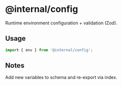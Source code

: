 # @internal/config

Runtime environment configuration + validation (Zod).

## Usage

```ts
import { env } from '@internal/config';
```

## Notes

Add new variables to schema and re-export via index.
